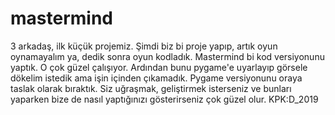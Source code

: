 # mastermind
3 arkadaş, ilk küçük projemiz.
Şimdi biz bi proje yapıp, artık oyun oynamayalım ya, dedik sonra oyun kodladık.
Mastermind bi kod versiyonunu yaptık. O çok güzel çalışıyor. 
Ardından bunu pygame'e uyarlayıp görsele dökelim istedik ama işin içinden çıkamadık.
Pygame versiyonunu oraya taslak olarak bıraktık. Siz uğraşmak, geliştirmek isterseniz ve bunları yaparken bize de nasıl yaptığınızı gösterirseniz çok güzel olur.
KPK:D_2019
